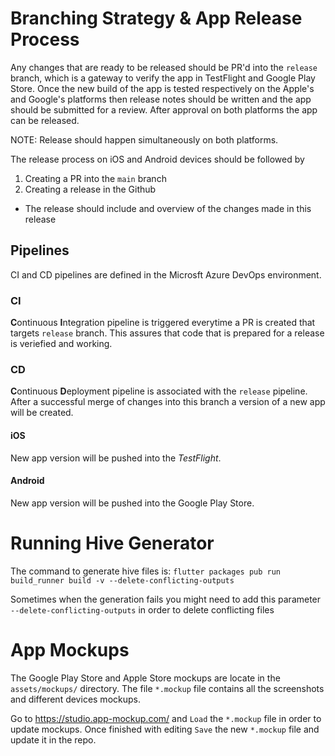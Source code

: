 # Branching Strategy & App Release Process

Any changes that are ready to be released should be PR'd into the `release` branch, which is a gateway to verify the app in TestFlight and Google Play Store. Once the new build of the app is tested respectively on the Apple's and Google's platforms then release notes should be written and the app should be submitted for a review. After approval on both platforms the app can be released.

NOTE: Release should happen simultaneously on both platforms.

The release process on iOS and Android devices should be followed by

1. Creating a PR into the `main` branch
2. Creating a release in the Github
 - The release should include and overview of the changes made in this release

## Pipelines

CI and CD pipelines are defined in the Microsft Azure DevOps environment. 

### CI

**C**ontinuous **I**ntegration pipeline is triggered everytime a PR is created that targets `release` branch. This assures that code that is prepared for a release is veriefied and working.

### CD

**C**ontinuous **D**eployment pipeline is associated with the `release` pipeline. After a successful merge of changes into this branch a version of a new app will be created. 

#### iOS

New app version will be pushed into the *TestFlight*.

#### Android

New app version will be pushed into the Google Play Store.


# Running Hive Generator

The command to generate hive files is:
`flutter packages pub run build_runner build -v --delete-conflicting-outputs`

Sometimes when the generation fails you might need to add this parameter `--delete-conflicting-outputs` in order to delete conflicting files

# App Mockups

The Google Play Store and Apple Store mockups are locate in the `assets/mockups/` directory. The file `*.mockup` file contains all the screenshots and different devices mockups.

Go to https://studio.app-mockup.com/ and `Load` the `*.mockup` file in order to update mockups. Once finished with editing `Save` the new `*.mockup` file and update it in the repo.